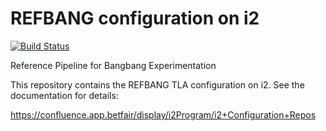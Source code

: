 # REFBANG configuration on i2

[![Build Status](https://jenkins-prd.prd.betfair/job/i2_refbang_conf_ci/badge/icon)](https://jenkins-prd.prd.betfair/job/i2_refbang_conf_ci)

Reference Pipeline for Bangbang Experimentation

This repository contains the REFBANG TLA configuration on i2. See the documentation for details:

https://confluence.app.betfair/display/i2Program/i2+Configuration+Repos

